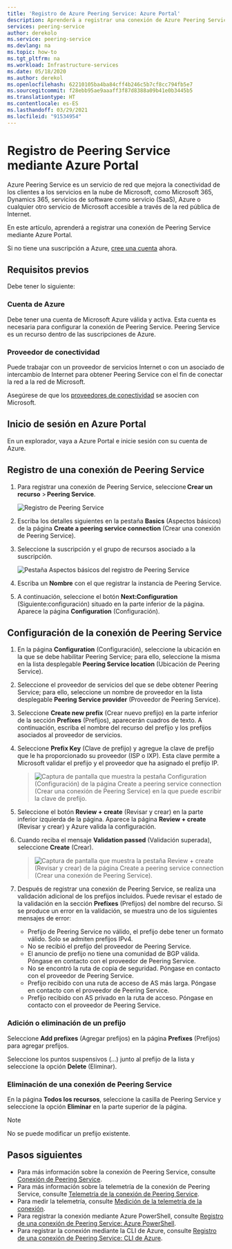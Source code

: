```yaml
---
title: 'Registro de Azure Peering Service: Azure Portal'
description: Aprenderá a registrar una conexión de Azure Peering Service mediante Azure Portal.
services: peering-service
author: derekolo
ms.service: peering-service
ms.devlang: na
ms.topic: how-to
ms.tgt_pltfrm: na
ms.workload: Infrastructure-services
ms.date: 05/18/2020
ms.author: derekol
ms.openlocfilehash: 62210105ba4ba84cff4b246c5b7cf8cc794fb5e7
ms.sourcegitcommit: f28ebb95ae9aaaff3f87d8388a09b41e0b3445b5
ms.translationtype: HT
ms.contentlocale: es-ES
ms.lasthandoff: 03/29/2021
ms.locfileid: "91534954"
---
```

# <a name="register-peering-service-by-using-the-azure-portal"></a>Registro de Peering Service mediante Azure Portal

Azure Peering Service es un servicio de red que mejora la conectividad de los clientes a los servicios en la nube de Microsoft, como Microsoft 365, Dynamics 365, servicios de software como servicio (SaaS), Azure o cualquier otro servicio de Microsoft accesible a través de la red pública de Internet.

En este artículo, aprenderá a registrar una conexión de Peering Service mediante Azure Portal.

Si no tiene una suscripción a Azure, [cree una cuenta](https://azure.microsoft.com/free/?WT.mc_id=A261C142F) ahora.

> 

## <a name="prerequisites"></a>Requisitos previos

Debe tener lo siguiente:

### <a name="azure-account"></a>Cuenta de Azure

Debe tener una cuenta de Microsoft Azure válida y activa. Esta cuenta es necesaria para configurar la conexión de Peering Service. Peering Service es un recurso dentro de las suscripciones de Azure. 

### <a name="connectivity-provider"></a>Proveedor de conectividad

Puede trabajar con un proveedor de servicios Internet o con un asociado de intercambio de Internet para obtener Peering Service con el fin de conectar la red a la red de Microsoft.

Asegúrese de que los [proveedores de conectividad](location-partners.md) se asocien con Microsoft.



## <a name="sign-in-to-the-azure-portal"></a>Inicio de sesión en Azure Portal

En un explorador, vaya a Azure Portal e inicie sesión con su cuenta de Azure.

## <a name="register-a-peering-service-connection"></a>Registro de una conexión de Peering Service

1. Para registrar una conexión de Peering Service, seleccione **Crear un recurso** > **Peering Service**.

    ![Registro de Peering Service](./media/peering-service-portal/peering-servicecreate.png)
1. Escriba los detalles siguientes en la pestaña **Basics** (Aspectos básicos) de la página **Create a peering service connection** (Crear una conexión de Peering Service).

 
1. Seleccione la suscripción y el grupo de recursos asociado a la suscripción.

   ![Pestaña Aspectos básicos del registro de Peering Service](./media/peering-service-portal/peering-servicebasics.png)

1. Escriba un **Nombre** con el que registrar la instancia de Peering Service.
 
1. A continuación, seleccione el botón **Next:Configuration** (Siguiente:configuración) situado en la parte inferior de la página. Aparece la página **Configuration** (Configuración).

## <a name="configure-the-peering-service-connection"></a>Configuración de la conexión de Peering Service

1. En la página **Configuration** (Configuración), seleccione la ubicación en la que se debe habilitar Peering Service; para ello, seleccione la misma en la lista desplegable **Peering Service location** (Ubicación de Peering Service).

1. Seleccione el proveedor de servicios del que se debe obtener Peering Service; para ello, seleccione un nombre de proveedor en la lista desplegable **Peering Service provider** (Proveedor de Peering Service).
 
1. Seleccione **Create new prefix** (Crear nuevo prefijo) en la parte inferior de la sección **Prefixes** (Prefijos), aparecerán cuadros de texto. A continuación, escriba el nombre del recurso del prefijo y los prefijos asociados al proveedor de servicios.

1. Seleccione **Prefix Key** (Clave de prefijo) y agregue la clave de prefijo que le ha proporcionado su proveedor (ISP o IXP). Esta clave permite a Microsoft validar el prefijo y el proveedor que ha asignado el prefijo IP.
   > ![Captura de pantalla que muestra la pestaña Configuration (Configuración) de la página Create a peering service connection (Crear una conexión de Peering Service) en la que puede escribir la clave de prefijo.](./media/peering-service-portal/peering-serviceconfiguration.png)

1. Seleccione el botón **Review + create** (Revisar y crear) en la parte inferior izquierda de la página. Aparece la página **Review + create** (Revisar y crear) y Azure valida la configuración.
    

1. Cuando reciba el mensaje **Validation passed** (Validación superada), seleccione **Create** (Crear).

   > ![Captura de pantalla que muestra la pestaña Review + create (Revisar y crear) de la página Create a peering service connection (Crear una conexión de Peering Service).](./media/peering-service-portal/peering-service-prefix.png)


1. Después de registrar una conexión de Peering Service, se realiza una validación adicional de los prefijos incluidos. Puede revisar el estado de la validación en la sección **Prefixes** (Prefijos) del nombre del recurso. Si se produce un error en la validación, se muestra uno de los siguientes mensajes de error:

   - Prefijo de Peering Service no válido, el prefijo debe tener un formato válido. Solo se admiten prefijos IPv4.
   - No se recibió el prefijo del proveedor de Peering Service.
   - El anuncio de prefijo no tiene una comunidad de BGP válida. Póngase en contacto con el proveedor de Peering Service.
   - No se encontró la ruta de copia de seguridad. Póngase en contacto con el proveedor de Peering Service.
   - Prefijo recibido con una ruta de acceso de AS más larga. Póngase en contacto con el proveedor de Peering Service.
   - Prefijo recibido con AS privado en la ruta de acceso. Póngase en contacto con el proveedor de Peering Service.

### <a name="add-or-remove-a-prefix"></a>Adición o eliminación de un prefijo

Seleccione **Add prefixes** (Agregar prefijos) en la página **Prefixes** (Prefijos) para agregar prefijos.

Seleccione los puntos suspensivos (...) junto al prefijo de la lista y seleccione la opción **Delete** (Eliminar).

### <a name="delete-a-peering-service-connection"></a>Eliminación de una conexión de Peering Service

En la página **Todos los recursos**, seleccione la casilla de Peering Service y seleccione la opción **Eliminar** en la parte superior de la página.

> [!NOTE]
> No se puede modificar un prefijo existente.
>

## <a name="next-steps"></a>Pasos siguientes

- Para más información sobre la conexión de Peering Service, consulte [Conexión de Peering Service](connection.md).
- Para más información sobre la telemetría de la conexión de Peering Service, consulte [Telemetría de la conexión de Peering Service](connection-telemetry.md).
- Para medir la telemetría, consulte [Medición de la telemetría de la conexión](measure-connection-telemetry.md).
- Para registrar la conexión mediante Azure PowerShell, consulte [Registro de una conexión de Peering Service: Azure PowerShell](powershell.md).
- Para registrar la conexión mediante la CLI de Azure, consulte [Registro de una conexión de Peering Service: CLI de Azure](cli.md).
